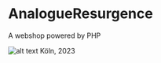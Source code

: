 # AnalogueResurgence

A webshop powered by PHP 

![alt text](https://www.reddit.com/media?url=https%3A%2F%2Fi.redd.it%2Fbmd94lquc50c1.png)
Köln, 2023

